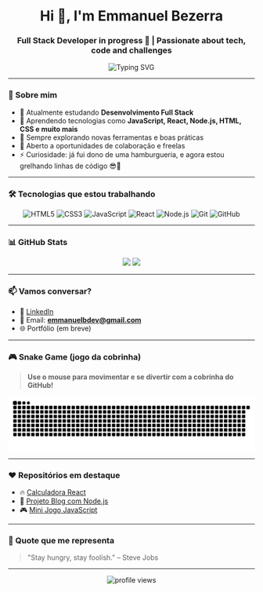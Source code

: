 <h1 align="center">Hi 👋, I'm Emmanuel Bezerra</h1>
<h3 align="center">Full Stack Developer in progress 🚀 | Passionate about tech, code and challenges</h3>

<p align="center">
  <img src="https://readme-typing-svg.herokuapp.com?font=Fira+Code&duration=3000&pause=1000&center=true&vCenter=true&width=435&lines=Transformando+ideias+em+solu%C3%A7%C3%B5es!;Coding+my+way+to+the+future...;Sempre+aprendendo+algo+novo!+%F0%9F%93%9A" alt="Typing SVG" />
</p>

---

### 🚀 Sobre mim

- 🔭 Atualmente estudando **Desenvolvimento Full Stack**
- 🌱 Aprendendo tecnologias como **JavaScript, React, Node.js, HTML, CSS e muito mais**
- 🧠 Sempre explorando novas ferramentas e boas práticas
- 💼 Aberto a oportunidades de colaboração e freelas
- ⚡ Curiosidade: já fui dono de uma hamburgueria, e agora estou grelhando linhas de código 😎🍔

---

### 🛠️ Tecnologias que estou trabalhando

<div align="center">
  <img src="https://cdn.jsdelivr.net/gh/devicons/devicon/icons/html5/html5-original.svg" width="40px" title="HTML5" />
  <img src="https://cdn.jsdelivr.net/gh/devicons/devicon/icons/css3/css3-original.svg" width="40px" title="CSS3" />
  <img src="https://cdn.jsdelivr.net/gh/devicons/devicon/icons/javascript/javascript-original.svg" width="40px" title="JavaScript" />
  <img src="https://cdn.jsdelivr.net/gh/devicons/devicon/icons/react/react-original.svg" width="40px" title="React" />
  <img src="https://cdn.jsdelivr.net/gh/devicons/devicon/icons/nodejs/nodejs-original.svg" width="40px" title="Node.js" />
  <img src="https://cdn.jsdelivr.net/gh/devicons/devicon/icons/git/git-original.svg" width="40px" title="Git" />
  <img src="https://cdn.jsdelivr.net/gh/devicons/devicon/icons/github/github-original.svg" width="40px" title="GitHub" />
</div>

---

### 📊 GitHub Stats

<div align="center">
  <img height="180em" src="https://github-readme-stats.vercel.app/api?username=emmanuelbezerradev&show_icons=true&theme=radical&include_all_commits=true&count_private=true"/>
  <img height="180em" src="https://github-readme-stats.vercel.app/api/top-langs/?username=emmanuelbezerradev&layout=compact&langs_count=7&theme=radical"/>
</div>

---

### 📫 Vamos conversar?

- 💼 [LinkedIn](https://www.linkedin.com/in/emmanuelbezerradev/)  
- 📧 Email: **emmanuelbdev@gmail.com**  
- 🌐 Portfólio (em breve)

---

### 🎮 Snake Game (jogo da cobrinha)

> **Use o mouse para movimentar e se divertir com a cobrinha do GitHub!**

<p align="center">
  <img src="https://github.com/emmanuelbezerradev/emmanuelbezerradev/raw/output/github-contribution-grid-snake.svg" alt="snake gif" />
</p>

---

### ❤️ Repositórios em destaque

- 🔥 [Calculadora React](https://github.com/emmanuelbezerradev/calculadora-react)
- 📝 [Projeto Blog com Node.js](https://github.com/emmanuelbezerradev/blog-nodejs)
- 🎮 [Mini Jogo JavaScript](https://github.com/emmanuelbezerradev/mini-jogo-js)

---

### 🧠 Quote que me representa

> "Stay hungry, stay foolish." – Steve Jobs

---

<p align="center">
  <img src="https://komarev.com/ghpvc/?username=emmanuelbezerradev&style=for-the-badge&color=red" alt="profile views" />
</p>
